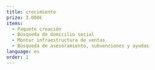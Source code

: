 ```yaml
---
title: crecimiento
prize: 3.000€
items:
  - Paquete creación
  - Búsqueda de domicilio social
  - Montar infraestructura de ventas
  - Búsqueda de asesoramiento, subvenciones y ayudas
language: es
order: 1
---
```

